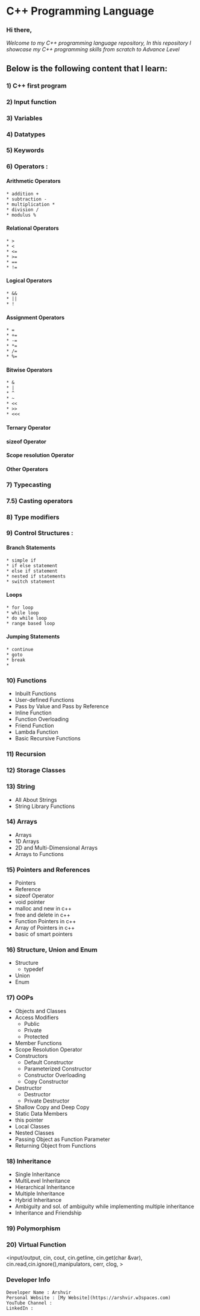 # C++ Programming Language
### Hi there, 
*Welcome to my C++ programming language repository, In this repository I showcase my C++ programming skills from scratch to Advance Level*

## Below is the following content that I learn:
### 1) C++ first program
### 2) Input function
### 3) Variables
### 4) Datatypes
### 5) Keywords
### 6) Operators :
  #### Arithmetic Operators
    * addition +
    * subtraction -
    * multiplication *
    * division /
    * modulus %
  #### Relational Operators 
    * >
    * <
    * <=
    * >=
    * ==
    * !=
  #### Logical Operators
    * &&
    * ||
    * !
  #### Assignment Operators
    * =
    * +=
    * -=
    * *=
    * /=
    * %=
  #### Bitwise Operators
    * &
    * |
    * ^
    * ~
    * <<
    * >>
    * <<<
  #### Ternary Operator
  #### sizeof Operator
  #### Scope resolution Operator
  #### Other Operators
### 7) Typecasting
### 7.5) Casting operators
### 8) Type modifiers
### 9) Control Structures :
  #### Branch Statements
    * simple if
    * if else statement
    * else if statement
    * nested if statements
    * switch statement
  #### Loops
    * for loop
    * while loop
    * do while loop
    * range based loop
  #### Jumping Statements
    * continue
    * goto
    * break
    *
### 10) Functions
 * Inbuilt Functions
 * User-defined Functions
 * Pass by Value and Pass by Reference
 * Inline Function
 * Function Overloading 
 * Friend Function
 * Lambda Function
 * Basic Recursive Functions
### 11) Recursion
### 12) Storage Classes
### 13) String
 * All About Strings
 * String Library Functions
### 14) Arrays
 * Arrays
 * 1D Arrays
 * 2D and Multi-Dimensional Arrays
 * Arrays to Functions
### 15) Pointers and References
 * Pointers
 * Reference
 * sizeof Operator
 * void pointer
 * malloc and new in c++
 * free and delete in c++
 * Function Pointers in c++
 * Array of Pointers in c++
 * basic of smart pointers
### 16) Structure, Union and Enum
 * Structure
   * typedef
 * Union
 * Enum
### 17) OOPs
 * Objects and Classes
 * Access Modifiers
    * Public
    * Private 
    * Protected
 * Member Functions
 * Scope Resolution Operator
 * Constructors
    * Default Constructor
    * Parameterized Constructor
    * Constructor Overloading
    * Copy Constructor
 * Destructor
    * Destructor
    * Private Destructor
 * Shallow Copy and Deep Copy
 * Static Data Members
 * this pointer
 * Local Classes
 * Nested Classes
 * Passing Object as Function Parameter
 * Returning Object from Functions
### 18) Inheritance
 * Single Inheritance
 * MultiLevel Inheritance
 * Hierarchical Inheritance
 * Multiple Inheritance
 * Hybrid Inheritance
 * Ambiguity and sol. of ambiguity while implementing multiple inheritance
 * Inheritance and Friendship
### 19) Polymorphism
### 20) Virtual Function
<input/output, cin, cout, cin.getline, cin.get(char &var), cin.read,cin.ignore(),manipulators, cerr, clog, >

### Developer Info
    Developer Name : Arshvir
    Personal Website : [My Website](https://arshvir.w3spaces.com)
    YouTube Channel : 
    LinkedIn :
